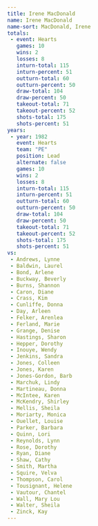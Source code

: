 ```yaml
---
title: Irene MacDonald
name: Irene MacDonald
name-sort: MacDonald, Irene
totals:
 - event: Hearts
   games: 10
   wins: 2
   losses: 8
   inturn-total: 115
   inturn-percent: 51
   outturn-total: 60
   outturn-percent: 50
   draw-total: 104
   draw-percent: 50
   takeout-total: 71
   takeout-percent: 52
   shots-total: 175
   shots-percent: 51
years:
 - year: 1982
   event: Hearts
   team: "PE"
   position: Lead
   alternate: false
   games: 10
   wins: 2
   losses: 8
   inturn-total: 115
   inturn-percent: 51
   outturn-total: 60
   outturn-percent: 50
   draw-total: 104
   draw-percent: 50
   takeout-total: 71
   takeout-percent: 52
   shots-total: 175
   shots-percent: 51
vs:
 - Andrews, Lynne
 - Baldwin, Laurel
 - Bond, Arlene
 - Buckway, Beverly
 - Burns, Shannon
 - Caron, Diane
 - Crass, Kim
 - Cunliffe, Donna
 - Day, Arleen
 - Felker, Arenlea
 - Ferland, Marie
 - Grange, Denise
 - Hastings, Sharon
 - Hepper, Dorothy
 - Inouye, Wendy
 - Jenkins, Sandra
 - Jones, Colleen
 - Jones, Karen
 - Jones-Gordon, Barb
 - Marchuk, Lindy
 - Martineau, Donna
 - McIntee, Karen
 - McKendry, Shirley
 - Mellis, Sheila
 - Moriarty, Monica
 - Ouellet, Louise
 - Parker, Barbara
 - Quinn, Lori
 - Reynolds, Lynn
 - Rose, Dorothy
 - Ryan, Diane
 - Shaw, Cathy
 - Smith, Martha
 - Squire, Velva
 - Thompson, Carol
 - Tousignant, Helene
 - Vautour, Chantel
 - Wall, Mary Lou
 - Walter, Sheila
 - Zinck, Kay
---
```

